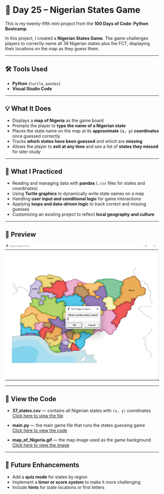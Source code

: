 # 🐍 Day 25 – Nigerian States Game

This is my twenty-fifth mini project from the **100 Days of Code: Python Bootcamp**.  

In this project, I created a **Nigerian States Game**. The game challenges players to correctly name all 36 Nigerian states plus the FCT, displaying their locations on the map as they guess them.

---

## 🛠 Tools Used  
- **Python** (`turtle`, `pandas`)  
- **Visual Studio Code**  

---

## 💡 What It Does  
- Displays a **map of Nigeria** as the game board  
- Prompts the player to **type the name of a Nigerian state**  
- Places the state name on the map at its **approximate `(x, y)` coordinates** once guessed correctly  
- Tracks **which states have been guessed** and which are **missing**  
- Allows the player to **exit at any time** and see a list of **states they missed** for later study  

---

## 🧠 What I Practiced  
- Reading and managing data with **pandas** (`.csv` files for states and coordinates)  
- Using **Turtle graphics** to dynamically write state names on a map  
- Handling **user input and conditional logic** for game interactions  
- Applying **loops and data-driven logic** to track correct and missing guesses  
- Customizing an existing project to reflect **local geography and culture**  

---

## 👀 Preview  
![Nigerian States Game Screenshot](https://github.com/dimma-analytics/100-Days-Of-Code/blob/main/Day25-StateGame/Day25.png)  

---

## 📁 View the Code  
- **37_states.csv** — contains all Nigerian states with `(x, y)` coordinates  
  [Click here to view the file](https://github.com/dimma-analytics/100-Days-Of-Code/blob/main/Day25-StateGame/Day25-StatesGame/37_states.csv)  

- **main.py** — the main game file that runs the states guessing game  
  [Click here to view the code](https://github.com/dimma-analytics/100-Days-Of-Code/blob/main/Day25-StateGame/Day25-StatesGame/main.py)  

- **map_of_Nigeria.gif** — the map image used as the game background  
  [Click here to view the image](https://github.com/dimma-analytics/100-Days-Of-Code/blob/main/Day25-StateGame/Day25-StatesGame/map_of_Nigeria.gif)  

---

## 🎯 Future Enhancements  
- Add a **quiz mode** for states by region  
- Implement a **timer or score system** to make it more challenging  
- Include **hints** for state locations or first letters  
